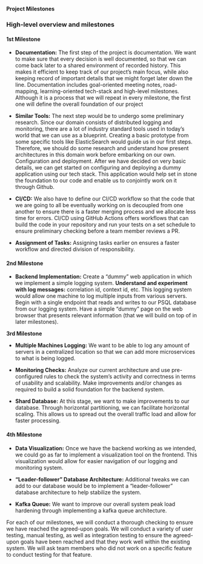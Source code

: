 **Project Milestones**

### High-level overview and milestones

#### 1st Milestone

- **Documentation:** The first step of the project is documentation.
We want to make sure that every decision is well documented, so that we can come back
later to a shared environment of recorded history. This makes it efficient to keep
track of our project’s main focus, while also keeping record of important details that
we might forget later down the line. Documentation includes goal-oriented
meeting notes, road-mapping, learning-oriented tech-stack and high-level milestones.
Although it is a process that we will repeat in every milestone, the first one
will define the overall foundation of our project

- **Similar Tools:** The next step would be to undergo some preliminary research. 
Since our domain consists of distributed logging and monitoring, there are a lot of 
industry standard tools used in today’s world that we can use as a blueprint. Creating 
a basic prototype from some specific tools like ElasticSearch would guide us in our 
first steps. Therefore, we should do some research and understand how present 
architectures in this domain work before embarking on our own. Configuration and 
deployment. After we have decided on very basic details, we can get started on 
configuring and deploying a dummy application using our tech stack. 
This application would help set in stone the foundation to our code and enable us
to conjointly work on it through Github.

- **CI/CD:** We also have to define our CI/CD workflow so that the code that we are going to all be eventually working on is decoupled from one another to ensure there is a faster merging process and we allocate less time for errors. CI/CD using GitHub Actions offers workflows that can build the code in your repository and run your tests on a set schedule to ensure preliminary checking before a team member reviews a PR.

- **Assignment of Tasks:** Assigning tasks earlier on ensures a faster workflow and directed division of responsibility.

#### 2nd Milestone

- **Backend Implementation:** Create a “dummy” web application in which we implement a simple logging system.
  **Understand and experiment with log messages:** correlation id, context id, etc.
  This logging system would allow one machine to log multiple inputs from various servers.
  Begin with a single endpoint that reads and writes to our PSQL database from our logging system.
  Have a simple “dummy” page on the web browser that presents relevant information (that we will build on top of in later milestones).

**3rd Milestone**

- **Multiple Machines Logging:** We want to be able to log any amount of servers in a centralized location so that we can add more microservices to what is being logged.

- **Monitoring Checks:** Analyze our current architecture and use pre-configured rules to check the system’s activity and correctness in terms of usability and scalability.
Make improvements and/or changes as required to build a solid foundation for
the backend system.

- **Shard Database:** At this stage, we want to make improvements to our database. Through horizontal partitioning, we can facilitate horizontal scaling. This allows us to spread out the overall traffic load and allow for faster processing.

#### 4th Milestone

- **Data Visualization:** Once we have the backend working as we intended, we could go as far to implement a visualization tool on the frontend. This visualization would allow for easier navigation of our logging and monitoring system.

- **“Leader-follower” Database Architecture:** Additional tweaks we can add to our database would be to implement a “leader-follower” database architecture to help stabilize the system.

- **Kafka Queue:** We want to improve our overall system peak load hardening through implementing a kafka queue architecture.

For each of our milestones, we will conduct a thorough checking to ensure we have reached the agreed-upon goals. We will conduct a variety of user testing, manual testing, as well as integration testing to ensure the agreed-upon goals have been reached and that they work well within the existing system. We will ask team members who did not work on a specific feature to conduct testing for that feature.
